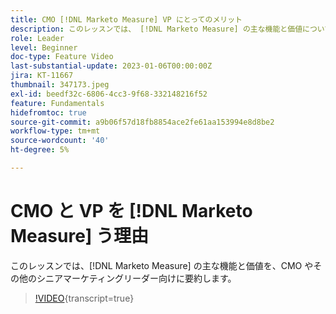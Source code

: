 ```yaml
---
title: CMO [!DNL Marketo Measure] VP にとってのメリット
description: このレッスンでは、 [!DNL Marketo Measure] の主な機能と価値について、CMO やその他のシニアマーケティングリーダー向けに説明します。
role: Leader
level: Beginner
doc-type: Feature Video
last-substantial-update: 2023-01-06T00:00:00Z
jira: KT-11667
thumbnail: 347173.jpeg
exl-id: beedf32c-6806-4cc3-9f68-332148216f52
feature: Fundamentals
hidefromtoc: true
source-git-commit: a9b06f57d18fb8854ace2fe61aa153994e8d8be2
workflow-type: tm+mt
source-wordcount: '40'
ht-degree: 5%

---
```


# CMO と VP を [!DNL Marketo Measure] う理由

このレッスンでは、[!DNL Marketo Measure] の主な機能と価値を、CMO やその他のシニアマーケティングリーダー向けに要約します。

>[!VIDEO](https://video.tv.adobe.com/v/347173/?learn=on){transcript=true}
